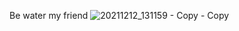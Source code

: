 Be water my friend
![20211212_131159 - Copy - Copy](https://user-images.githubusercontent.com/56654662/154068205-65767580-6b3d-4553-b484-3f6fdaa7d340.jpg)

